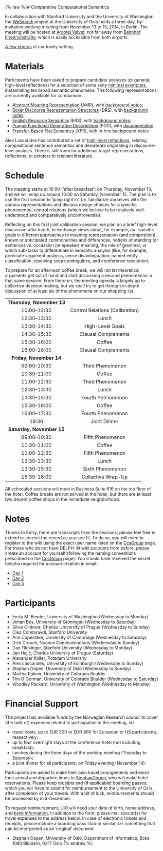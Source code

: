 {% raw %}# Comparative Computational Semantics

In collaboration with Stanford University and the University of
Washington, the [WeSearch](https://blog.inductorsoftware.com/docsproto/garage/WeSearch) project at the University of Oslo
holds a three-day, by-invitation working meeting from November 13 to 15,
2014, in Berlin. The meeting will be hosted at [Arcotel
Velvet](http://www.arcotelhotels.com/en/velvet_hotel_berlin/), not far
away from [Bahnhof
Friedrichstraße](http://www.s-bahn-berlin.de/fahrplanundnetz/bahnhof/Friedrichstrasse/59),
which is easily accessible from both airports.

[A few photos](http://erbonzo.smugmug.com/Travel/CCS-Berlin/) of our
lovely setting.

# Materials

Participants have been asked to prepare candidate analyses (or general,
high-level reflections) for a selection of some sixty [minimal
exemplars](http://svn.emmtee.net/trunk/uio/wesearch/ccs/berlin.txt),
instantiating ten broad semantic phenomena. The following
representations are currently available for comparison:

- [Abstract Meaning
Representation](http://svn.emmtee.net/trunk/uio/wesearch/ccs/amr/all.amr)
(AMR), with [background
notes](http://svn.emmtee.net/trunk/uio/wesearch/ccs/amr/notes.pdf);
- [Boxer Discourse Representation
Structures](http://svn.emmtee.net/trunk/uio/wesearch/ccs/drs) (DRS),
with [background
notes](http://svn.emmtee.net/trunk/uio/wesearch/ccs/drs/notes.pdf);
- [English Resource
Semantics](http://svn.emmtee.net/trunk/uio/wesearch/ccs/erg/mrs.pdf)
(ERS), with [background
notes](http://moin.delph-in.net/ErgSemantics/Ccs);
- [Prague Functional Generative
Descriptions](http://svn.emmtee.net/trunk/uio/wesearch/ccs/fgd/fgd.pdf)
(FGD), with
[documentation](http://ufal.mff.cuni.cz/functional-generative-description)
- [Transfer-Based Flat
Semantics](http://svn.emmtee.net/trunk/uio/wesearch/ccs/xfr.txt)
(XFR), with in-line background notes

Alex Lascarides has contributed a set of [high-level
reflections](http://svn.emmtee.net/trunk/uio/wesearch/ccs/lascarides.pdf),
relating compositional sentence semantics and desiderata originating in
discourse-level analysis. There is still room for additional target
representations, reflections, or pointers to relevant literature.

# Schedule

The meeting starts at 10:00 (‘after breakfast’) on Thursday, November
13, and we will wrap up around 16:00 on Saturday, November 15. The plan
is to use the first session to ‘jump right in’, i.e. familiarize
ourselves with the various representations and discuss design choices
for a specific phenomenon, control relations (which we believe to be
relatively well-understood and comparatively uncontroversial).

Reflecting on this first joint calibration session, we plan on a brief
high-level discussion after lunch, to exchange views about, for example,
our specific goals in different approaches to meaning representation
(and composition), known or anticipated commonalities and differences,
notions of standing (or sentence) vs. occassion (or speaker) meaning,
the role of grammar, or which sub-tasks to differentiate in semantic
analysis (like, for example, predicate–argument analysis, sense
disambiguation, named entity classification, resolving scope
ambiguities, and coreference resolution).

To prepare for an afternoon coffee break, we will not let theoretical
arguments get out of hand and start discussing a second phenomenon in
that same session. From there on, the meeting agenda is largely up to
collective decision making, but we shall try to get through in-depth
discussion of at least six of the phenomena on our shopping list.

|                           |                                 |
|:-------------------------:|:-------------------------------:|
| **Thursday, November 13** |                                 |
|        10:00–12:30        | Control Relations (Calibration) |
|        12:30–13:30        |              Lunch              |
|        13:30–14:30        |        High-Level Goals         |
|        14:30–15:30        |       Clausal Complements       |
|        15:30–16:00        |             Coffee              |
|        16:00–18:00        |       Clausal Complements       |
|  **Friday, November 14**  |                                 |
|        09:00–10:30        |        Third Phenomenon         |
|        10:30–11:00        |             Coffee              |
|        11:00–12:30        |        Third Phenomenon         |
|        12:30–13:30        |              Lunch              |
|        13:30–15:30        |        Fourth Phenomenon        |
|        15:30–16:00        |             Coffee              |
|        16:00–17:30        |        Fourth Phenomenon        |
|           19:30           |          Joint Dinner           |
| **Saturday, November 15** |                                 |
|        09:00–10:30        |        Fifth Phenomenon         |
|        10:30–11:00        |             Coffee              |
|        11:00–12:30        |        Fifth Phenomenon         |
|        12:30–13:30        |              Lunch              |
|        13:30–15:30        |        Sixth Phenomenon         |
|        15:30–16:00        |       Collective Wrap-Up        |

All scheduled sessions will meet in Business Suite 616 on the top floor
of the hotel. Coffee breaks are not served at the hotel, but there are
at least two decent coffee shops in the immediate neighborhood.

# Notes

Thanks to Emily, there are transcripts from the sessions; please feel
free to extend or correct the record as you see fit. To do so, you will
need to register to the wiki using the exact user name listed on the
[CcsGroup](https://blog.inductorsoftware.com/docsproto/garage/CcsGroup) page. For those who do not have DELPH-IN wiki
accounts from before, please create an account for yourself (following
the naming conventions prescribed on the [CcsGroup](https://blog.inductorsoftware.com/docsproto/garage/CcsGroup) page). You
should have received the secret textcha required for account creation in
email.

- [Day 1](https://blog.inductorsoftware.com/docsproto/garage/WeSearch_CcsDayOne)
- [Day 2](https://blog.inductorsoftware.com/docsproto/garage/WeSearch_CcsDayTwo)
- [Day 3](https://blog.inductorsoftware.com/docsproto/garage/WeSearch_CcsDayThree)

# Participants

- Emily M. Bender, University of Washington (Wednesday to Monday)
- Johan Bos, University of Groningen (Wednesday to Saturday)
- Silvie Cinkova, Charles University of Prague (Wednesday to Sunday)
- Cleo Condoravdi, Stanford University
- Ann Copestake, University of Cambridge (Wednesday to Saturday)
- Dick Crouch, Nuance Communications (Wednesday to Sunday)
- Dan Flickinger, Stanford University (Wednesday to Monday)
- Jan Hajič, Charles University of Prague (Saturday)
- Alexander Koller, Potsdam University
- Alex Lascarides, University of Edinburgh (Wednesday to Sunday)
- Stephan Oepen, University of Oslo (Wednesday to Sunday)
- Martha Palmer, University of Colorado Boulder
- Tim O'Gorman, University of Colorado Boulder (Wednesday to Saturday)
- Woodley Packard, University of Washington (Wednesday to Monday)

# Financial Support

The project has available funds by the Norwegian Research council to
cover (the bulk of) expenses related to participation in the meeting,
viz.

- travel costs, up to EUR 300 or EUR 800 for European or US
participants, respectively;
- up to four overnight stays at the conference hotel (not including
breakfast);
- lunches during the three days of the working meeting (Thursday to
Saturday);
- a joint dinner for all participants, on Friday evening (November
14).

Participants are asked to make their own travel arrangements and email
their arrival and departure times to [StephanOepen](https://blog.inductorsoftware.com/docsproto/summits/StephanOepen), who
will make hotel reservations. Please keep receipts and (if applicable)
boarding passes, which you will have to submit for reimbursement to the
University of Oslo after completion of your travels. With a bit of luck,
reimbursements should be processed by mid-December.

To request reimbursement, UiO will need your date of birth, home
address, and [bank
information](http://www.uio.no/for-ansatte/skjema/opa/vedlegg-utland.odt).
In addition to the form, please mail receipt(s) for travel expenses to
the address below. In case of electronic tickets and receipts, please
include a boarding pass stub or similar, i.e. something that can be
interpreted as an ‘original’ document.

- Stephan Oepen, University of Oslo, Department of Informatics, Boks
1080 Blindern, 0317 Oslo
<update date omitted for speed>{% endraw %}